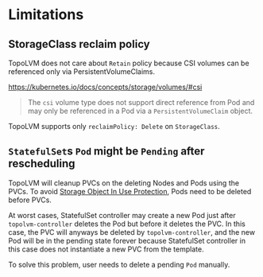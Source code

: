 Limitations
===========

StorageClass reclaim policy
---------------------------

TopoLVM does not care about `Retain` policy because CSI volumes can be referenced
only via PersistentVolumeClaims.

https://kubernetes.io/docs/concepts/storage/volumes/#csi
> The `csi` volume type does not support direct reference from Pod and may only be referenced in a Pod via a `PersistentVolumeClaim` object.

TopoLVM supports only `reclaimPolicy: Delete` on `StorageClass`.

`StatefulSet`s `Pod` might be `Pending` after rescheduling
----------------------------------------------------------

TopoLVM will cleanup PVCs on the deleting Nodes and Pods using the PVCs.
To avoid [Storage Object In Use Protection](https://kubernetes.io/docs/concepts/storage/persistent-volumes/#storage-object-in-use-protection), Pods need to be deleted before PVCs.

At worst cases, StatefulSet controller may create a new Pod just after
`topolvm-controller` deletes the Pod but before it deletes the PVC.
In this case, the PVC will anyways be deleted by `topolvm-controller`,
and the new Pod will be in the pending state forever because StatefulSet controller
in this case does not instantiate a new PVC from the template.

To solve this problem, user needs to delete a pending `Pod` manually.

